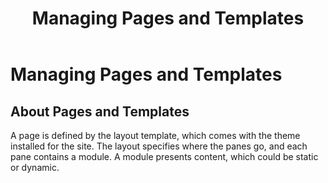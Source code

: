 ﻿---
uid: administrators-pages-templates-overview
locale: en
title: Managing Pages and Templates
dnnversion: 09.02.00
related-topics: administrators-assets-overview,administrators-content-with-modules-overview
---

# Managing Pages and Templates

## About Pages and Templates

A page is defined by the layout template, which comes with the theme installed for the site. The layout specifies where the panes go, and each pane contains a module. A module presents content, which could be static or dynamic.
